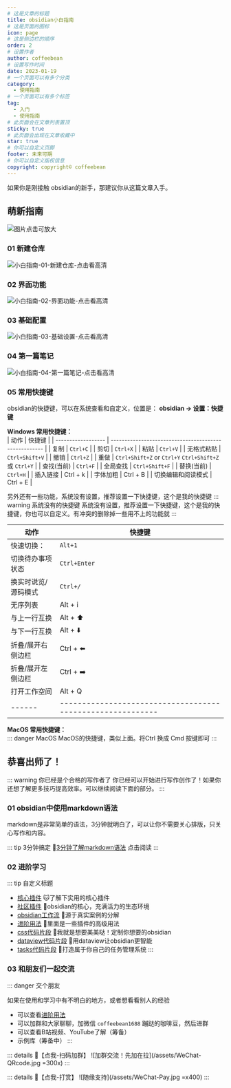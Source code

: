 ```yaml
---
# 这是文章的标题
title: obsidian小白指南
# 这是页面的图标
icon: page
# 这是侧边栏的顺序
order: 2
# 设置作者
author: coffeebean
# 设置写作时间
date: 2023-01-19
# 一个页面可以有多个分类
category:
  - 使用指南
# 一个页面可以有多个标签
tag:
  - 入门
  - 使用指南
# 此页面会在文章列表置顶
sticky: true
# 此页面会出现在文章收藏中
star: true
# 你可以自定义页脚
footer: 未来可期
# 你可以自定义版权信息
copyright: copyright© coffeebean
---
```

如果你是刚接触 obsidian的新手，那建议你从这篇文章入手。
## 萌新指南
![图片点击可放大](/assets/obsidian-guide-01.png)  
### 01 新建仓库
![小白指南-01-新建仓库-点击看高清](/assets/obsidian-guide-02.png)  
### 02 界面功能
![小白指南-02-界面功能-点击看高清](/assets/obsidian-guide-03.png)  
### 03 基础配置
![小白指南-03-基础设置-点击看高清](/assets/obsidian-guide-04.png)  
### 04 第一篇笔记
![小白指南-04-第一篇笔记-点击看高清](/assets/obsidian-guide-05.png)  



### 05 常用快捷键
obsidian的快捷键，可以在系统查看和自定义，位置是： **obsidian → 设置：快捷键**

**Windows 常用快捷键：**    
| 动作               | 快捷键                                                |
| ------------------ | ----------------------------------------------------- |
| 复制               | `Ctrl+C`                                              |
| 剪切               | `Ctrl+X`                                              |
| 粘贴               | `Ctrl+V`                                              |
| 无格式粘贴         | `Ctrl+Shift+V`                                        |
| 撤销               | `Ctrl+Z`                                              |
| 重做               | `Ctrl+Shift+Z` or `Ctrl+Y` `Ctrl+Shift+Z` 或 `Ctrl+Y` |
| 查找(当前)         | `Ctrl+F`                                              |
| 全局查找           | `Ctrl+Shift+F`                                        |
| 替换(当前)         | `Ctrl+H`                                              |
| 插入链接           | Ctrl + k                                              |
| 字体加粗           | Ctrl + B                                              |
| 切换编辑和阅读模式 | Ctrl + E                                              |



另外还有一些功能，系统没有设置，推荐设置一下快捷键，这个是我的快捷键
::: warning 系统没有的快捷键
系统没有设置，推荐设置一下快捷键，这个是我的快捷键，你也可以自定义。有冲突的删除掉一些用不上的功能就
:::

| 动作                | 快捷键       |
| ------------------- | ------------ |
| 快速切换：          | `Alt+1`      |
| 切换待办事项状态    | `Ctrl+Enter` |
| 换实时说览/源码模式 | `Ctrl+/`     |
| 无序列表            | Alt + i      |
| 与上一行互换        | Alt + ⬆️      |
| 与下一行互换        | Alt + ⬇️      |
| 折叠/展开右侧边栏   | Ctrl + ⬅️     |
| 折叠/展开左侧边栏   | Ctrl + ➡️     |
| 打开工作空间        | Alt + Q    |
| ------        | ----------------------------------------------------------  |





**MacOS 常用快捷键：**  
::: danger MacOS
MacOS的快捷键，类似上面。将Ctrl 换成 Cmd 按键即可
:::

## 恭喜出师了！
::: warning 你已经是个合格的写作者了
你已经可以开始进行写作创作了！如果你还想了解更多技巧提高效率。可以继续阅读下面的部分。
:::
### 01 obsidian中使用markdown语法
markdown是非常简单的语法，3分钟就明白了，可以让你不需要关心排版，只关心写作和内容。

::: tip 3分钟搞定
🍑[3分钟了解markdown语法](/zh/markdown/) 点击阅读
:::
### 02 进阶学习
::: tip 自定义标题
- [核心插件](./core-plugins/) 🐱了解下实用的核心插件
- [社区插件](../community-plugins) 💯obsidian的核心，充满活力的生态环境
- [obsidian工作流](../workflow) 🎉源于真实案例的分解
- [进阶用法](../advanced/advanced) 🍋里面是一些插件的高级用法
- [css代码片段](css代码片段.md) 🍑我就是想要美美哒！定制你想要的obsidian
- [dataview代码片段](/zh/dataview-snippets) 🥒用dataview让obsidian更智能
- [tasks代码片段](/zh/dataview-snippets) 🥕打造属于你自己的任务管理系统
:::

### 03 和朋友们一起交流
::: danger 交个朋友

如果在使用和学习中有不明白的地方，或者想看看别人的经验
- 可以查看[进阶用法](/zh/advanced)
- 可以加群和大家聊聊，加微信 `coffeebean1688` 蹦跶的咖啡豆，然后进群
- 可以查看B站视频、YouTube了解（筹备）
- 示例库（筹备中）
:::

::: details 🌱【点我-扫码加群】
![加群交流！先加在拉](/assets/WeChat-QRcode.jpg =300x) 
::: 

::: details 🍻【点我-打赏】
![随缘支持](/assets/WeChat-Pay.jpg =x400)
::: 

